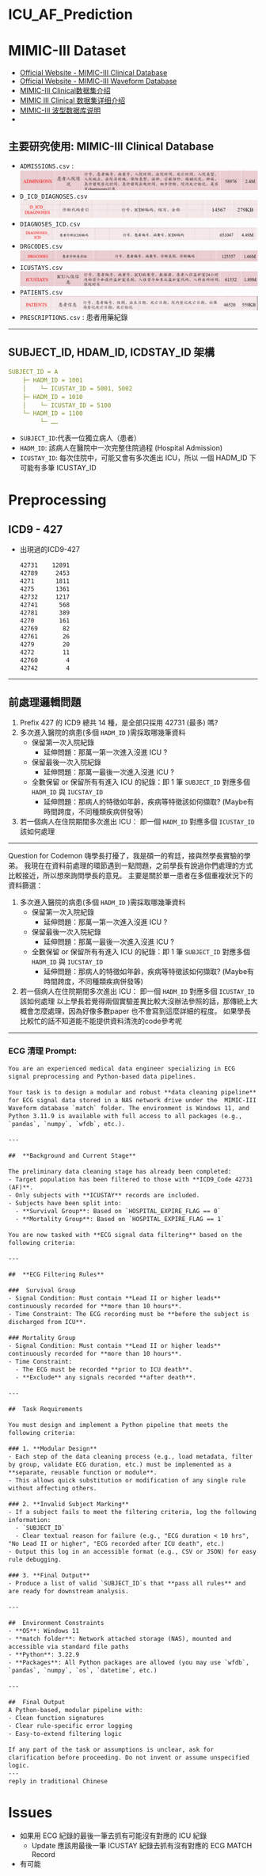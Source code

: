 # ICU_AF_Prediction
# MIMIC-III Dataset
- [Official Website - MIMIC-III Clinical Database](https://physionet.org/content/mimiciii/1.4/)
- [Official Website - MIMIC-III Waveform Database](https://physionet.org/content/mimic3wdb/1.0/)
- [MIMIC-III Clinical数据集介绍](https://blog.csdn.net/qq_43787862/article/details/105028846)
- [MIMIC III  Clinical 数据集详细介绍](https://blog.csdn.net/weixin_44285445/article/details/109355391)
- [MIMIC-III 波型数据库说明](https://blog.csdn.net/weixin_44507594/article/details/115583569)
- 
## 主要研究使用: MIMIC-III Clinical Database
- `ADMISSIONS.csv` : 
    ![ADMISSIONS](png/admissions.jpg)
- `D_ICD_DIAGNOSES.csv`
    ![alt text](png/d_icd_diagnoses.jpg)
- `DIAGNOSES_ICD.csv`
    ![DIAGNOSES_ICD](png/diagnoses_idc.jpg)
- `DRGCODES.csv`
    ![alt text](png/drgcodes.jpg)
- `ICUSTAYS.csv`
    ![ICUSTAY](png/icustay.jpg)
- `PATIENTS.csv`
    ![PATIENT](png/patient.jpg)
- `PRESCRIPTIONS.csv` : 患者用藥紀錄
---
## SUBJECT_ID, HDAM_ID, ICDSTAY_ID 架構
```yaml
SUBJECT_ID = A
    ├─ HADM_ID = 1001
    │    └─ ICUSTAY_ID = 5001, 5002
    ├─ HADM_ID = 1010
    │    └─ ICUSTAY_ID = 5100
    └─ HADM_ID = 1100
         └─ ……
```
- `SUBJECT_ID`:代表一位獨立病人（患者）
- `HADM_ID`: 該病人在醫院中一次完整住院過程 (Hospital Admission)
- `ICUSTAY_ID`: 每次住院中，可能又會有多次進出 ICU，所以 一個 HADM_ID 下可能有多筆 ICUSTAY_ID

# Preprocessing
## ICD9 - 427 
- 出現過的ICD9-427
    ```
    42731    12891
    42789     2453
    4271      1811
    4275      1361
    42732     1217
    42741      568
    42781      389
    4270       161
    42769       82
    42761       26
    4279        20
    4272        11
    42760        4
    42742        4
    ```
---
## 前處理邏輯問題
1. Prefix 427 的 ICD9 總共 14 種，是全部只採用 42731 (最多) 嗎?
2. 多次進入醫院的病患(多個 `HADM_ID` )需採取哪幾筆資料
    - 保留第一次入院紀錄
        - 延伸問題：那萬一第一次進入沒進 ICU ?
    - 保留最後一次入院紀錄
        - 延伸問題：那萬一最後一次進入沒進 ICU ?
    - 全數保留 or 保留所有有進入 ICU 的紀錄：即 1 筆 `SUBJECT_ID` 對應多個 `HADM_ID` 與 `IUCSTAY_ID`
        - 延伸問題：那病人的特徵如年齡，疾病等特徵該如何擷取? (Maybe有時間跨度，不同種類疾病併發等)
3. 若一個病人在住院期間多次進出 ICU： 即一個 `HADM_ID` 對應多個 `ICUSTAY_ID`該如何處理

---
Question for Codemon
嗨學長打擾了，我是碩一的宥廷，接與然學長實驗的學弟。
我現在在資料前處理的環節遇到一點問題，之前學長有說過你們處理的方式比較接近，所以想來詢問學長的意見。
主要是關於單一患者在多個重複狀況下的資料篩選：
1. 多次進入醫院的病患(多個 `HADM_ID` )需採取哪幾筆資料
    - 保留第一次入院紀錄
        - 延伸問題：那萬一第一次進入沒進 ICU ?
    - 保留最後一次入院紀錄
        - 延伸問題：那萬一最後一次進入沒進 ICU ?
    - 全數保留 or 保留所有有進入 ICU 的紀錄：即 1 筆 `SUBJECT_ID` 對應多個 `HADM_ID` 與 `IUCSTAY_ID`
        - 延伸問題：那病人的特徵如年齡，疾病等特徵該如何擷取? (Maybe有時間跨度，不同種類疾病併發等)
2. 若一個病人在住院期間多次進出 ICU： 即一個 `HADM_ID` 對應多個 `ICUSTAY_ID`該如何處理
以上學長若覺得兩個實驗差異比較大沒辦法參照的話，那傳統上大概會怎麼處理，因為好像多數paper 也不會寫到這麼詳細的程度。
如果學長比較忙的話不知道能不能提供資料清洗的code參考呢
---

### ECG 清理 Prompt:
```
You are an experienced medical data engineer specializing in ECG signal preprocessing and Python-based data pipelines.

Your task is to design a modular and robust **data cleaning pipeline** for ECG signal data stored in a NAS network drive under the  MIMIC-III Waveform database `match` folder. The environment is Windows 11, and Python 3.11.9 is available with full access to all packages (e.g., `pandas`, `numpy`, `wfdb`, etc.).

---

##  **Background and Current Stage**

The preliminary data cleaning stage has already been completed:
- Target population has been filtered to those with **ICD9_Code 42731 (AF)**.
- Only subjects with **ICUSTAY** records are included.
- Subjects have been split into:
  - **Survival Group**: Based on `HOSPITAL_EXPIRE_FLAG == 0`
  - **Mortality Group**: Based on `HOSPITAL_EXPIRE_FLAG == 1`

You are now tasked with **ECG signal data filtering** based on the following criteria:

---

##  **ECG Filtering Rules**

###  Survival Group
- Signal Condition: Must contain **Lead II or higher leads** continuously recorded for **more than 10 hours**.
- Time Constraint: The ECG recording must be **before the subject is discharged from ICU**.

### Mortality Group
- Signal Condition: Must contain **Lead II or higher leads** continuously recorded for **more than 10 hours**.
- Time Constraint:
  - The ECG must be recorded **prior to ICU death**.
  - **Exclude** any signals recorded **after death**.

---

##  Task Requirements

You must design and implement a Python pipeline that meets the following criteria:

### 1. **Modular Design**
- Each step of the data cleaning process (e.g., load metadata, filter by group, validate ECG duration, etc.) must be implemented as a **separate, reusable function or module**.
- This allows quick substitution or modification of any single rule without affecting others.

### 2. **Invalid Subject Marking**
- If a subject fails to meet the filtering criteria, log the following information:
  - `SUBJECT_ID`
  - Clear textual reason for failure (e.g., "ECG duration < 10 hrs", "No Lead II or higher", "ECG recorded after ICU death", etc.)
- Output this log in an accessible format (e.g., CSV or JSON) for easy rule debugging.

### 3. **Final Output**
- Produce a list of valid `SUBJECT_ID`s that **pass all rules** and are ready for downstream analysis.

---

##  Environment Constraints
- **OS**: Windows 11
- **match folder**: Network attached storage (NAS), mounted and accessible via standard file paths
- **Python**: 3.22.9
- **Packages**: All Python packages are allowed (you may use `wfdb`, `pandas`, `numpy`, `os`, `datetime`, etc.)

---

##  Final Output
A Python-based, modular pipeline with:
- Clean function signatures
- Clear rule-specific error logging
- Easy-to-extend filtering logic

If any part of the task or assumptions is unclear, ask for clarification before proceeding. Do not invent or assume unspecified logic.
---
reply in traditional Chinese
```

# Issues
- 如果用 ECG 紀錄的最後一筆去抓有可能沒有對應的 ICU 紀錄
    - Update 應該用最後一筆 ICUSTAY 紀錄去抓有沒有對應的 ECG MATCH Record
- 有可能